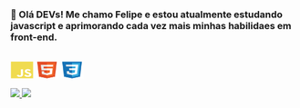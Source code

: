### 👋 Olá DEVs! Me chamo Felipe e estou atualmente estudando javascript e aprimorando cada vez mais minhas habilidaes em front-end. 

<div style="display: inline_block"><br>
  <img align="center" alt="Js" height="30" width="40" src="https://raw.githubusercontent.com/devicons/devicon/master/icons/javascript/javascript-plain.svg">
  <img align="center" alt="HTML" height="30" width="40" src="https://raw.githubusercontent.com/devicons/devicon/master/icons/html5/html5-original.svg">
  <img align="center" alt="CSS" height="30" width="40" src="https://raw.githubusercontent.com/devicons/devicon/master/icons/css3/css3-original.svg">
  <!-- <img align="right" alt="Felipe-PIC" height="150" style="border-radius:50px;" src="https://img001.prntscr.com/file/img001/n5l0MsjqSKCEDpSsP1m2Pw.png"> -->
</div>

<div><br>
  <a href="https://github.com/FelipeFMedeiros">
    <img height="180em" src="https://github-readme-stats.vercel.app/api?username=felipefmedeiros&show_icons=true&theme=merko"/>
    <img height="180em" src="https://github-readme-stats.vercel.app/api/top-langs/?username=anuraghazra&layout=compact&theme=merko"/>
</div>
